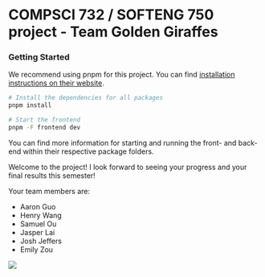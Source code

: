# COMPSCI 732 / SOFTENG 750 project - Team Golden Giraffes

### Getting Started

We recommend using pnpm for this project. You can find [installation instructions on their website](https://pnpm.io/installation).

```bash
# Install the dependencies for all packages
pnpm install

# Start the frontend
pnpm -F frontend dev
```

You can find more information for starting and running the front- and back-end within their respective package folders.


Welcome to the project! I look forward to seeing your progress and your final results this semester!

Your team members are:
- Aaron Guo
- Henry Wang
- Samuel Ou
- Jasper Lai
- Josh Jeffers
- Emily Zou

![](./group-image/Golden%20Giraffes.webp)
